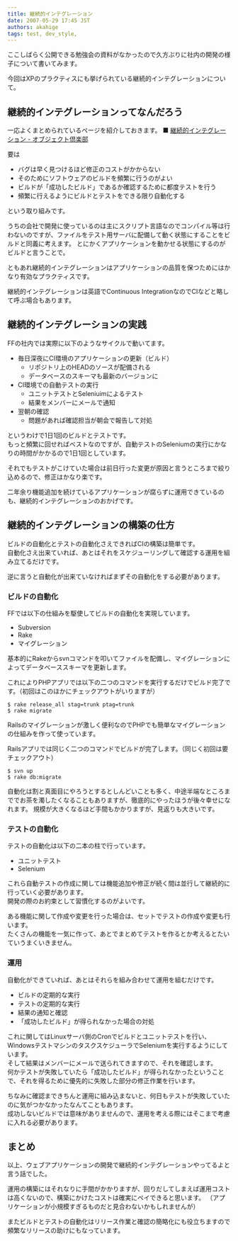 ```yaml
---
title: 継続的インテグレーション
date: 2007-05-29 17:45 JST
authors: akahige
tags: test, dev_style, 
---
```

ここしばらく公開できる勉強会の資料がなかったので久方ぶりに社内の開発の様子について書いてみます。

今回はXPのプラクティスにも挙げられている継続的インテグレーションについて。

<!--more-->  

## 継続的インテグレーションってなんだろう

一応よくまとめられているページを紹介しておきます。
■ [継続的インテグレーション - オブジェクト倶楽部](http://www.objectclub.jp/community/XP-jp/xp_relate/cont-j)

要は
- バグは早く見つけるほど修正のコストがかからない
- そのためにソフトウェアのビルドを頻繁に行うのがよい
- ビルドが「成功したビルド」であるか確認するために都度テストを行う
- 頻繁に行えるようにビルドとテストをできる限り自動化する

という取り組みです。

うちの会社で開発に使っているのは主にスクリプト言語なのでコンパイル等は行わないのですが、ファイルをテスト用サーバに配備して動く状態にすることをビルドと同義に考えます。 とにかくアプリケーションを動かせる状態にするのがビルドと言うことで。

ともあれ継続的インテグレーションはアプリケーションの品質を保つためにはかなり有効なプラクティスです。

継続的インテグレーションは英語でContinuous IntegrationなのでCIなどと略して呼ぶ場合もあります。

## 継続的インテグレーションの実践

FFの社内では実際に以下のようなサイクルで動いてます。
- 毎日深夜にCI環境のアプリケーションの更新（ビルド）
  - リポジトリ上のHEADのソースが配備される
  - データベースのスキーマも最新のバージョンに
- CI環境での自動テストの実行
  - ユニットテストとSeleniuimによるテスト
  - 結果をメンバーにメールで通知
- 翌朝の確認
  - 問題があれば確認担当が朝会で報告して対処

というわけで1日1回のビルドとテストです。  
もっと頻繁に回せればベストなのですが、自動テストのSeleniumの実行にかなりの時間がかかるので1日1回としています。

それでもテストがこけていた場合は前日行った変更が原因と言うところまで絞り込めるので、修正はかなり楽です。

二年余り機能追加を続けているアプリケーションが腐らずに運用できているのも、継続的インテグレーションのおかげです。

## 継続的インテグレーションの構築の仕方

ビルドの自動化とテストの自動化さえできればCIの構築は簡単です。  
自動化さえ出来ていれば、あとはそれをスケジューリングして確認する運用を組み立てるだけです。

逆に言うと自動化が出来ていなければまずその自動化をする必要があります。

### ビルドの自動化

FFでは以下の仕組みを駆使してビルドの自動化を実現しています。
- Subversion
- Rake
- マイグレーション

基本的にRakeからsvnコマンドを叩いてファイルを配備し、マイグレーションによってデータベーススキーマを更新します。

これによりPHPアプリでは以下の二つのコマンドを実行するだけでビルド完了です。（初回はこのほかにチェックアウトがいりますが）

```
$ rake release_all stag=trunk ptag=trunk
$ rake migrate
```

Railsのマイグレーションが激しく便利なのでPHPでも簡単なマイグレーションの仕組みを作って使っています。

Railsアプリでは同じく二つのコマンドでビルドが完了します。（同じく初回は要チェックアウト）

```
$ svn up
$ rake db:migrate
```

自動化は割と真面目にやろうとするとしんどいことも多く、中途半端なところまででお茶を濁したくなることもありますが、徹底的にやったほうが後々幸せになれます。 規模が大きくなるほど手間もかかりますが、見返りも大きいです。

### テストの自動化

テストの自動化は以下の二本の柱で行っています。
- ユニットテスト
- Selenium

これら自動テストの作成に関しては機能追加や修正が続く間は並行して継続的に行っていく必要があります。  
開発の際のお約束として習慣化するのがよいです。

ある機能に関して作成や変更を行った場合は、セットでテストの作成や変更も行います。  
たくさんの機能を一気に作って、あとでまとめてテストを作るとか考えるとたいていうまくいきません。

### 運用

自動化ができていれば、あとはそれらを組み合わせて運用を組むだけです。
- ビルドの定期的な実行
- テストの定期的な実行
- 結果の通知と確認
- 「成功したビルド」が得られなかった場合の対処

これに関してはLinuxサーバ側のCronでビルドとユニットテストを行い、WindowsテストマシンのタスクスケジューラでSeleniumを実行するようにしています。  
そして結果はメンバーにメールで送られてきますので、それを確認します。  
何かテストが失敗していたら「成功したビルド」が得られなかったということで、それを得るために優先的に失敗した部分の修正作業を行います。

ちなみに確認まできちんと運用に組み込まないと、何日もテストが失敗していたのに気がつかなかったなんてこともあります。  
成功しないビルドでは意味がありませんので、運用を考える際にはそこまで考慮に入れる必要があります。

## まとめ

以上、ウェブアプリケーションの開発で継続的インテグレーションやってるよと言う話でした。

運用の構築にはそれなりに手間がかかりますが、回りだしてしまえば運用コストは高くないので、構築にかけたコストは確実にペイできると思います。 （アプリケーションが小規模すぎるものだと見合わないかもしれませんが）

またビルドとテストの自動化はリリース作業と確認の簡略化にも役立ちますので頻繁なリリースの助けにもなっています。

